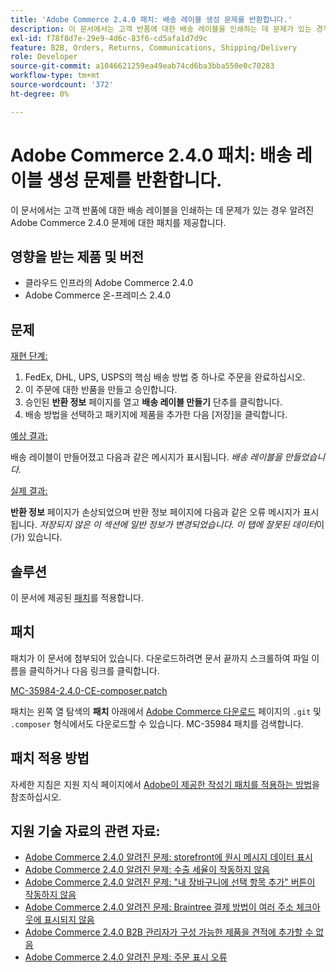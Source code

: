 ```yaml
---
title: 'Adobe Commerce 2.4.0 패치: 배송 레이블 생성 문제를 반환합니다.'
description: 이 문서에서는 고객 반품에 대한 배송 레이블을 인쇄하는 데 문제가 있는 경우 알려진 Adobe Commerce 2.4.0 문제에 대한 패치를 제공합니다.
exl-id: f78f8d7e-29e9-4d6c-83f6-cd5afa1d7d9c
feature: B2B, Orders, Returns, Communications, Shipping/Delivery
role: Developer
source-git-commit: a1046621259ea49eab74cd6ba3bba550e0c70283
workflow-type: tm+mt
source-wordcount: '372'
ht-degree: 0%

---
```


# Adobe Commerce 2.4.0 패치: 배송 레이블 생성 문제를 반환합니다.

이 문서에서는 고객 반품에 대한 배송 레이블을 인쇄하는 데 문제가 있는 경우 알려진 Adobe Commerce 2.4.0 문제에 대한 패치를 제공합니다.

## 영향을 받는 제품 및 버전

* 클라우드 인프라의 Adobe Commerce 2.4.0
* Adobe Commerce 온-프레미스 2.4.0

## 문제

<u>재현 단계:</u>

1. FedEx, DHL, UPS, USPS의 핵심 배송 방법 중 하나로 주문을 완료하십시오.
1. 이 주문에 대한 반품을 만들고 승인합니다.
1. 승인된 **반환 정보** 페이지를 열고 **배송 레이블 만들기** 단추를 클릭합니다.
1. 배송 방법을 선택하고 패키지에 제품을 추가한 다음 [저장]을 클릭합니다.

<u>예상 결과:</u>

배송 레이블이 만들어졌고 다음과 같은 메시지가 표시됩니다. *배송 레이블을 만들었습니다.*

<u>실제 결과:</u>

**반환 정보** 페이지가 손상되었으며 반환 정보 페이지에 다음과 같은 오류 메시지가 표시됩니다. *저장되지 않은 이 섹션에 일반 정보가 변경되었습니다. 이 탭에 잘못된 데이터*&#x200B;이(가) 있습니다.

## 솔루션

이 문서에 제공된 [패치](assets/MC-35984-2.4.0-CE-composer.patch.zip)를 적용합니다.

## 패치

패치가 이 문서에 첨부되어 있습니다. 다운로드하려면 문서 끝까지 스크롤하여 파일 이름을 클릭하거나 다음 링크를 클릭합니다.

[MC-35984-2.4.0-CE-composer.patch](assets/MC-35984-2.4.0-CE-composer.patch.zip)

패치는 왼쪽 열 탐색의 **패치** 아래에서 [Adobe Commerce 다운로드](https://magento.com/tech-resources/download) 페이지의 `.git` 및 `.composer` 형식에서도 다운로드할 수 있습니다. MC-35984 패치를 검색합니다.

## 패치 적용 방법

자세한 지침은 지원 지식 페이지에서 [Adobe이 제공한 작성기 패치를 적용하는 방법](/help/how-to/general/how-to-apply-a-composer-patch-provided-by-magento.md)을 참조하십시오.

## 지원 기술 자료의 관련 자료:

* [Adobe Commerce 2.4.0 알려진 문제: storefront에 원시 메시지 데이터 표시](/help/troubleshooting/storefront/magento-2-4-0-issue-storefront-raw-message-data-display.md)
* [Adobe Commerce 2.4.0 알려진 문제: 수출 세율이 작동하지 않음](/help/troubleshooting/miscellaneous/magento-2-4-0-known-issue-export-tax-rates-does-not-work.md)
* [Adobe Commerce 2.4.0 알려진 문제: &quot;내 장바구니에 선택 항목 추가&quot; 버튼이 작동하지 않음](/help/troubleshooting/miscellaneous/magento-2-4-0-add-selections-to-my-cart-does-not-work.md)
* [Adobe Commerce 2.4.0 알려진 문제: Braintree 결제 방법이 여러 주소 체크아웃에 표시되지 않음](/help/troubleshooting/payments/magento-2-4-0-braintree-not-in-multiple-addresses-checkout.md)
* [Adobe Commerce 2.4.0 B2B 관리자가 구성 가능한 제품을 견적에 추가할 수 없음](/help/troubleshooting/miscellaneous/magento-2-4-0-b2b-admin-can-t-add-configurable-product-to-quote.md)
* [Adobe Commerce 2.4.0 알려진 문제: 주문 표시 오류](/help/troubleshooting/storefront/magento-2-4-0-known-issue-orders-display-error.md)
